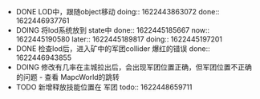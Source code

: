 - DONE LOD中，跟随object移动
  doing:: 1622443863072
  done:: 1622446937761
- DOING 将lod系统放到 state中
  done:: 1622445185667
  now:: 1622445190580
  later:: 1622445189817
  doing:: 1622445197201
- DONE 检查lod后，进入矿中的军团collider 爆红的错误
  done:: 1622446943855
- DOING 修改有几率在主城拉出后，会出现军团位置正确，但军团位置不正确的问题 - 查看 MapcWorld的跳转
- TODO 新增释放技能位置在 军团
  todo:: 1622448659711